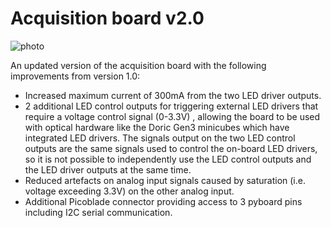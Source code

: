 # Acquisition board v2.0

![photo](photo.png)

An updated version of the acquisition board with the following improvements from version 1.0:

- Increased maximum current of 300mA from the two LED driver outputs.
- 2 additional LED control outputs for triggering external LED drivers that require a voltage control signal (0-3.3V) , allowing the board to be used with optical hardware like the Doric Gen3 minicubes which have integrated LED drivers.  The signals output on the two LED control outputs are the same signals used to control the on-board LED drivers, so it is not possible to independently use the LED control outputs and the LED driver outputs at the same time.
- Reduced artefacts on analog input signals caused by saturation (i.e. voltage exceeding 3.3V) on the other analog input.
- Additional Picoblade connector providing access to 3 pyboard pins including I2C serial communication. 
